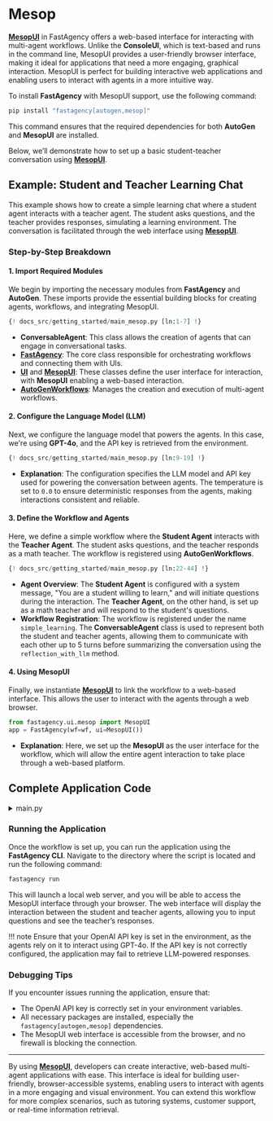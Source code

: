 # Mesop

**[MesopUI](../../../../api/fastagency/ui/mesop/MesopUI/)** in FastAgency offers a web-based interface for interacting with multi-agent workflows. Unlike the **ConsoleUI**, which is text-based and runs in the command line, MesopUI provides a user-friendly browser interface, making it ideal for applications that need a more engaging, graphical interaction. MesopUI is perfect for building interactive web applications and enabling users to interact with agents in a more intuitive way.

To install **FastAgency** with MesopUI support, use the following command:

```bash
pip install "fastagency[autogen,mesop]"
```

This command ensures that the required dependencies for both **AutoGen** and **MesopUI** are installed.

Below, we’ll demonstrate how to set up a basic student-teacher conversation using **[MesopUI](../../../../api/fastagency/ui/mesop/MesopUI/)**.

## Example: Student and Teacher Learning Chat

This example shows how to create a simple learning chat where a student agent interacts with a teacher agent. The student asks questions, and the teacher provides responses, simulating a learning environment. The conversation is facilitated through the web interface using **[MesopUI](../../../../api/fastagency/ui/mesop/MesopUI/)**.

### Step-by-Step Breakdown

#### 1. **Import Required Modules**
We begin by importing the necessary modules from **FastAgency** and **AutoGen**. These imports provide the essential building blocks for creating agents, workflows, and integrating MesopUI.

```python
{! docs_src/getting_started/main_mesop.py [ln:1-7] !}
```

- **ConversableAgent**: This class allows the creation of agents that can engage in conversational tasks.
- **[FastAgency](../../../../api/fastagency/FastAgency/)**: The core class responsible for orchestrating workflows and connecting them with UIs.
- **[UI](../../../../api/fastagency/UI/)** and **[MesopUI](../../../../api/fastagency/ui/mesop/MesopUI/)**: These classes define the user interface for interaction, with **MesopUI** enabling a web-based interaction.
- **[AutoGenWorkflows](../../../../api/fastagency/runtime/autogen/base/AutoGenWorkflows/)**: Manages the creation and execution of multi-agent workflows.

#### 2. **Configure the Language Model (LLM)**
Next, we configure the language model that powers the agents. In this case, we're using **GPT-4o**, and the API key is retrieved from the environment.

```python
{! docs_src/getting_started/main_mesop.py [ln:9-19] !}
```

- **Explanation**: The configuration specifies the LLM model and API key used for powering the conversation between agents. The temperature is set to `0.0` to ensure deterministic responses from the agents, making interactions consistent and reliable.

#### 3. **Define the Workflow and Agents**
Here, we define a simple workflow where the **Student Agent** interacts with the **Teacher Agent**. The student asks questions, and the teacher responds as a math teacher. The workflow is registered using **AutoGenWorkflows**.

```python
{! docs_src/getting_started/main_mesop.py [ln:22-44] !}
```

- **Agent Overview**: The **Student Agent** is configured with a system message, "You are a student willing to learn," and will initiate questions during the interaction. The **Teacher Agent**, on the other hand, is set up as a math teacher and will respond to the student's questions.
- **Workflow Registration**: The workflow is registered under the name `simple_learning`. The **ConversableAgent** class is used to represent both the student and teacher agents, allowing them to communicate with each other up to 5 turns before summarizing the conversation using the `reflection_with_llm` method.

#### 4. **Using MesopUI**
Finally, we instantiate **[MesopUI](../../../../api/fastagency/ui/mesop/MesopUI/)** to link the workflow to a web-based interface. This allows the user to interact with the agents through a web browser.

```python
from fastagency.ui.mesop import MesopUI
app = FastAgency(wf=wf, ui=MesopUI())
```

- **Explanation**: Here, we set up the **MesopUI** as the user interface for the workflow, which will allow the entire agent interaction to take place through a web-based platform.


## Complete Application Code

<details>
<summary>main.py</summary>
```python
{! docs_src/getting_started/main_mesop.py !}
```
</details>


### Running the Application

Once the workflow is set up, you can run the application using the **FastAgency CLI**. Navigate to the directory where the script is located and run the following command:

```bash
fastagency run
```

This will launch a local web server, and you will be able to access the MesopUI interface through your browser. The web interface will display the interaction between the student and teacher agents, allowing you to input questions and see the teacher’s responses.

!!! note
    Ensure that your OpenAI API key is set in the environment, as the agents rely on it to interact using GPT-4o. If the API key is not correctly configured, the application may fail to retrieve LLM-powered responses.

### Debugging Tips
If you encounter issues running the application, ensure that:

- The OpenAI API key is correctly set in your environment variables.
- All necessary packages are installed, especially the `fastagency[autogen,mesop]` dependencies.
- The MesopUI web interface is accessible from the browser, and no firewall is blocking the connection.

---

By using **[MesopUI](../../../../api/fastagency/ui/mesop/MesopUI/)**, developers can create interactive, web-based multi-agent applications with ease. This interface is ideal for building user-friendly, browser-accessible systems, enabling users to interact with agents in a more engaging and visual environment. You can extend this workflow for more complex scenarios, such as tutoring systems, customer support, or real-time information retrieval.
